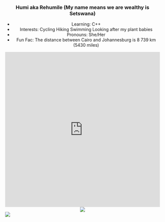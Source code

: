 <div align="center">
  
### Humi aka Rehumile (My name means we are wealthy is Setswana)

  
  -  Learning: C++
  -  Interests: Cycling Hiking Swimming Looking after my plant babies 
  -  Pronouns: She/Her
  -  Fun Fac: The distance between Cairo and Johannesburg is  8 739 km (5430 miles)
 
 </div>
  

<!--
**Humunchi/Humunchi** is a ✨ _special_ ✨ repository because its `README.md` (this file) appears on your GitHub profile.

Here are some ideas to get you started:

- 🔭 I’m currently working on ...
- 🌱 I’m currently learning ...
- 👯 I’m looking to collaborate on ...
- 🤔 I’m looking for help with ...
- 💬 Ask me about ...
- 📫 How to reach me: ...
- 😄 Pronouns: ...
- ⚡ Fun fact: ...
<div align="center">

<img src="https://github-readme-stats.vercel.app/api/top-langs/?username=Humunchi&layout=compact&theme=blue-green"/>
</div>
-->

<div style="width:100%;height:0;padding-bottom:100%;position:relative;"><iframe src="https://giphy.com/embed/hVsfjWYbNgAzIu573S" width="100%" height="100%" style="position:absolute" frameBorder="0" class="giphy-embed" allowFullScreen></iframe><p><a href="https://giphy.com/gifs/gnomo-gnomoeu-hVsfjWYbNgAzIu573S">via GIPHY</a></p></div>

<div align="center">

<img src="https://media.giphy.com/media/hVsfjWYbNgAzIu573S/giphy.gif" />
</div>


<div align="left">
<img src="https://github-readme-stats.vercel.app/api?username=Humunchi&&show_icons=true&theme=blue-green"/>

</div>
